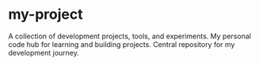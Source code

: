 # my-project
A collection of development projects, tools, and experiments.  My personal code hub for learning and building projects.  Central repository for my development journey.
